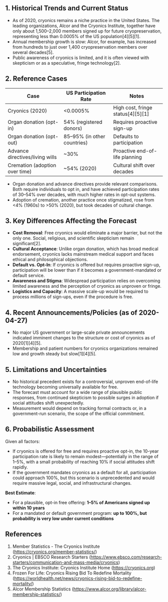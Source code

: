 ## 1. Historical Trends and Current Status

- As of 2020, cryonics remains a niche practice in the United States. The leading organizations, Alcor and the Cryonics Institute, together have only about 1,500–2,000 members signed up for future cryopreservation, representing less than 0.0005% of the US population[4][5][1].
- Annual membership growth is slow: Alcor, for example, has increased from hundreds to just over 1,400 cryopreservation members over several decades[5].
- Public awareness of cryonics is limited, and it is often viewed with skepticism or as a speculative, fringe technology[2].

## 2. Reference Cases

| Case                         | US Participation Rate      | Notes                                    |
|------------------------------|---------------------------|-------------------------------------------|
| Cryonics (2020)              | <0.0005%                  | High cost, fringe status[4][5][1]         |
| Organ donation (opt-in)      | 54% (registered donors)   | Requires proactive sign-up                |
| Organ donation (opt-out)     | 85–95% (in other countries)| Defaults to participation                 |
| Advance directives/living wills | ~30%                   | Proactive end-of-life planning            |
| Cremation (adoption over time) | ~54% (2020)              | Cultural shift over decades               |

- Organ donation and advance directives provide relevant comparisons. Both require individuals to opt in, and have achieved participation rates of 30–54% over decades, with much higher rates in opt-out systems.
- Adoption of cremation, another practice once stigmatized, rose from <4% (1960s) to >50% (2020), but took decades of cultural change.

## 3. Key Differences Affecting the Forecast

- **Cost Removal**: Free cryonics would eliminate a major barrier, but not the only one. Social, religious, and scientific skepticism remain significant[2].
- **Cultural Acceptance**: Unlike organ donation, which has broad medical endorsement, cryonics lacks mainstream medical support and faces ethical and philosophical objections.
- **Default vs. Opt-In**: If cryonics is offered but requires proactive sign-up, participation will be lower than if it becomes a government-mandated or default service.
- **Awareness and Stigma**: Widespread participation relies on overcoming limited awareness and the perception of cryonics as unproven or fringe.
- **Logistics and Capacity**: A massive scale-up would be required to process millions of sign-ups, even if the procedure is free.

## 4. Recent Announcements/Policies (as of 2020-04-27)

- No major US government or large-scale private announcements indicated imminent changes to the structure or cost of cryonics as of 2020[1][4][5].
- Membership and patient numbers for cryonics organizations remained low and growth steady but slow[1][4][5].

## 5. Limitations and Uncertainties

- No historical precedent exists for a controversial, unproven end-of-life technology becoming universally available for free.
- The forecast must account for a wide range of plausible public responses, from continued skepticism to possible surges in adoption if social attitudes shift unexpectedly.
- Measurement would depend on tracking formal contracts or, in a government-run scenario, the scope of the official commitment.

## 6. Probabilistic Assessment

Given all factors:
- If cryonics is offered for free and requires proactive opt-in, the 10-year participation rate is likely to remain modest—potentially in the range of 1–5%, with a small probability of reaching 10% if social attitudes shift rapidly.
- If the government mandates cryonics as a default for all, participation could approach 100%, but this scenario is unprecedented and would require massive legal, social, and infrastructural changes.

**Best Estimate**:  
- For a plausible, opt-in free offering: **1–5% of Americans signed up within 10 years**
- For a mandated or default government program: **up to 100%, but probability is very low under current conditions**

## References
1. Member Statistics - The Cryonics Institute (https://cryonics.org/member-statistics/)
2. Cryonics | EBSCO Research Starters (https://www.ebsco.com/research-starters/communication-and-mass-media/cryonics)
3. The Cryonics Institute: Cryonics Institute Home (https://cryonics.org)
4. Frozen For Life: Cryonics Rising Bid To Redefine Mortality (https://worldhealth.net/news/cryonics-rising-bid-to-redefine-mortality/)
5. Alcor Membership Statistics (https://www.alcor.org/library/alcor-membership-statistics/)